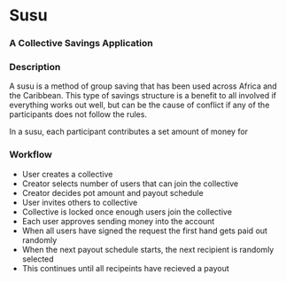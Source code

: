 # Susu
### A Collective Savings Application

### Description
A susu is a method of group saving that has been used across Africa and the Caribbean.  This type of savings structure is a benefit to all involved if everything works out well, but can be the cause of conflict if any of the participants does not follow the rules.

In a susu, each participant contributes a set amount of money for  

### Workflow
- User creates a collective
- Creator selects number of users that can join the collective
- Creator decides pot amount and payout schedule
- User invites others to collective
- Collective is locked once enough users join the collective
- Each user approves sending money into the account
- When all users have signed the request the first hand gets paid out randomly
- When the next payout schedule starts, the next recipient is randomly selected
- This continues until all recipeints have recieved a payout